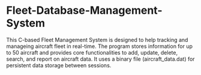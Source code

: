 # Fleet-Database-Management-System
This C-based Fleet Management System is designed to help  tracking and manageing aircraft fleet in real-time. The program stores information for up to 50 aircraft and provides core functionalities to add, update, delete, search, and report on aircraft data. It uses a binary file (aircraft_data.dat) for persistent data storage between sessions.
